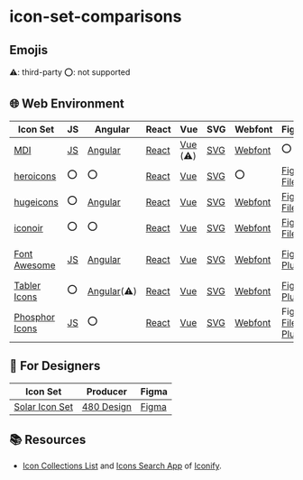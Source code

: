 # icon-set-comparisons

## Emojis

⚠️: third-party
⭕: not supported

## 🌐 Web Environment

| Icon Set | JS | Angular | React | Vue | SVG | Webfont | Figma | License |
|---|---|---|---|---|---|---|---|---|
| [MDI](https://pictogrammers.com/libraries/) | [JS](https://github.com/Templarian/MaterialDesign-JS) | [Angular](https://github.com/Templarian/MaterialDesign-Angular-Material) | [React](https://github.com/Templarian/MaterialDesign-React) | [Vue](https://github.com/therufa/mdi-vue) (⚠️) | [SVG](https://github.com/Templarian/MaterialDesign-SVG) | [Webfont](https://github.com/Templarian/MaterialDesign-Webfont) | ⭕ | [Pictogrammers Free License](https://pictogrammers.com/docs/general/license/) |
| [heroicons](https://heroicons.com/) | ⭕ | ⭕ | [React](https://github.com/tailwindlabs/heroicons?tab=readme-ov-file#react) | [Vue](https://github.com/tailwindlabs/heroicons?tab=readme-ov-file#vue) | [SVG](https://github.com/tailwindlabs/heroicons?tab=readme-ov-file#basic-usage) | ⭕ | [Figma File](https://www.figma.com/community/file/1143911270904274171) | [MIT](https://github.com/tailwindlabs/heroicons?tab=MIT-1-ov-file#readme) |
| [hugeicons](https://hugeicons.com/) | ⭕ | [Angular](https://docs.hugeicons.com/installation/angular-package-installation) | [React](https://docs.hugeicons.com/usage/using-react) | [Vue](https://docs.hugeicons.com/installation/vue-package-installation) | [SVG](https://hugeicons.com/icons) | [Webfont](https://docs.hugeicons.com/installation/icon-pack-installation) | [Figma File](https://hugeicons.com/figma-icon-library) | [MIT](https://github.com/hugeicons/hugeicons-react?tab=MIT-1-ov-file#readme)? / [Pro](https://hugeicons.com/license-agreement) |
| [iconoir](https://iconoir.com/) | ⭕ | ⭕ | [React](https://iconoir.com/docs/packages/iconoir-react) | [Vue](https://iconoir.com/docs/packages/iconoir-vue) | [SVG](https://iconoir.com/) | [Webfont](https://iconoir.com/docs/packages/css) | [Figma File](https://www.figma.com/community/file/983248991460488027) | [MIT](https://github.com/iconoir-icons/iconoir?tab=MIT-1-ov-file#readme) |
| [Font Awesome](https://fontawesome.com/) | [JS](https://docs.fontawesome.com/web/use-with/require-js) | [Angular](https://docs.fontawesome.com/web/use-with/angular) | [React](https://docs.fontawesome.com/web/use-with/react) | [Vue](https://docs.fontawesome.com/web/use-with/vue) | [SVG](https://docs.fontawesome.com/web/setup/host-yourself/svg-js) | [Webfont](https://docs.fontawesome.com/web/use-with/scss) | [Figma Plugin](https://docs.fontawesome.com/desktop/add-icons/figma-plugin) | [Font Awesome Free License](https://github.com/FortAwesome/Font-Awesome?tab=License-1-ov-file#readme) / [Pro](https://fontawesome.com/license) |
| [Tabler Icons](https://tabler.io/icons) | ⭕ | [Angular](https://github.com/tabler/tabler-icons?tab=readme-ov-file#angular)(⚠️) | [React](https://github.com/tabler/tabler-icons?tab=readme-ov-file#react) | [Vue](https://github.com/tabler/tabler-icons?tab=readme-ov-file#vue) | [SVG](https://tabler.io/icons) | [Webfont](https://github.com/tabler/tabler-icons?tab=readme-ov-file#iconfont) | [Figma Plugin](https://www.figma.com/community/plugin/1169807996149376642/tabler-icons) | [MIT](https://github.com/tabler/tabler-icons?tab=MIT-1-ov-file#readme) |
| [Phosphor Icons](https://phosphoricons.com/) | [JS](https://github.com/phosphor-icons/webcomponents) | ⭕ | [React](https://github.com/phosphor-icons/react) | [Vue](https://github.com/phosphor-icons/vue) | [SVG](https://phosphoricons.com/) | [Webfont](https://github.com/phosphor-icons/pack) | Figma [File](https://www.figma.com/community/file/903830135544202908) / [Plugin](https://www.figma.com/community/plugin/898620911119764089/phosphor-icons) | [MIT](https://github.com/phosphor-icons/core?tab=MIT-1-ov-file#readme) |

## 🎨 For Designers

| Icon Set | Producer | Figma |
|---|---|---|
| [Solar Icon Set](https://github.com/480-Design/Solar-Icon-Set) | [480 Design](https://www.figma.com/@480design) | [Figma](https://www.figma.com/community/file/1166831539721848736/solar-icons-set) |

## 📚 Resources

- [Icon Collections List](https://github.com/iconify/icon-sets/blob/master/collections.md) and [Icons Search App](https://icon-sets.iconify.design/) of [Iconify](https://github.com/iconify).
